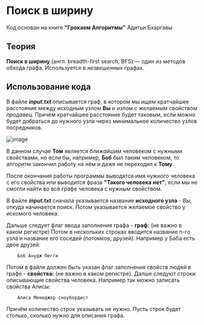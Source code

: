 # Поиск в ширину
Код основан на книге __"Грокаем Алгоритмы"__ Адитьи Бхаргавы

## Теория
__Поиск в ширину__ (англ. breadth-first search, BFS) — один из методов обхода графа. Используется в *незвешенных* графах.

## Использование кода
В файле *__input.txt__* описывается граф, в котором мы ищем кратчайшее расстояние между исходным узлом __Вы__ и излом с желаемым свойством *продавец*. Причём кратчайшее расстояние будет таковым, если можно будет добраться до нужного узла через минимальное количество узлов посредников.

![image](https://user-images.githubusercontent.com/37779327/92411168-6d7f6f80-f14f-11ea-9a7c-9ee5d7bfcb9d.png)

 В данном случае __Том__ является *ближайшим* человеком с нужными свойствами, но если бы, например, __Боб__ был таким человеком, то алгоритм закончил работу на нём и даже не переходил к __Тому__.

После окончания работы программы выводятся имя нужного человека с его свойства или выводится фраза __"Такого человека нет"__, если мы не смогли найти во всё графе человека с нужным свойством.

В файле *__input.txt__* сначала указывается название __исходного узла__ - *Вы*, откуда начинается поиск. Потом указывается желаемое свойство у искомого человека.

Дальше следует флаг ввода заполнения графа - __граф:__ (не важно в каком регистре)
Потом в нескольких строках вводится название n-го узла и название его соседей (потомков, друзей). Например у Баба есть двое друзей:

        Боб Анудж Пегги

Потом в файле должен быть указан флаг заполнения свойств людей в графе - __свойства:__ (не важно в каком регистре). Далше следуют строки описывающие свойства человека. Например так можно записать свойства Алисы:

        Алиса Менеджер сноубордист

Причём количество строк указывать не нужно. Пусть строк будет столько, сколько нужно для описания графа.